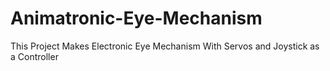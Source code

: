 # Animatronic-Eye-Mechanism
This Project Makes Electronic Eye Mechanism With Servos and Joystick as a Controller
